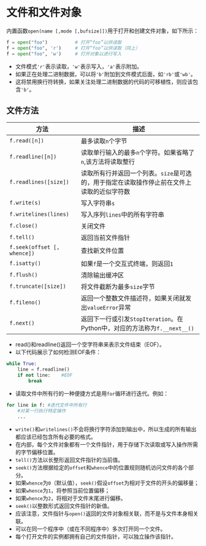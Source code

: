 # 文件和文件对象
内置函数``open(name [,mode [,bufsize]])``用于打开和创建文件对象，如下所示：
```python
f = open("foo")          # 打开“foo”以供读取
f = open("foo", 'r')     # 打开“foo”以供读取（同上）
f = open("foo", 'w')     # 打开对象以进行写入
```

* 文件模式``'r'``表示读取，``'w'``表示写入，``'a'``表示附加。
* 如果正在处理二进制数据，可以将``'b'``附加到文件模式后面，如``'rb'``或``'wb'``。
* 这将禁用换行符转换，如果关注处理二进制数据的代码的可移植性，则应该包含``'b'``。
## 文件方法
|方法|描述|
|--|--|
|``f.read([n])``|最多读取``n``个字节|
|``f.readline([n])``|读取单行输入的最多``n``个字符。如果省略了``n``,该方法将读取整行|
|``f.readlines([size])``|读取所有行并返回一个列表。``size``是可选的，用于指定在读取操作停止前在文件上读取的近似字符数|
|``f.write(s)``|写入字符串``s``|
|``f.writelines(lines)``|写入序列``lines``中的所有字符串|
|``f.close()``|关闭文件|
|``f.tell()``|返回当前文件指针|
|``f.seek(offset [, whence])``|查找新文件位置|
|``f.isatty()``|如果``f``是一个交互式终端，则返回``1``|
|``f.flush()``|清除输出缓冲区|
|``f.truncate([size])``|将文件截断为最多``size``字节
|``f.fileno()``|返回一个整数文件描述符，如果关闭就发出``valueError``异常|
|``f.next()``|返回下一行或引发``StopIteration``。在Python中，对应的方法称为``f.__next__()``|
* read()和readline()返回一个空字符串来表示文件结束（EOF）。
* 以下代码展示了如何检测EOF条件：
```python
while True:
    line = f.readline()
    if not line:    #EOF
        break
```
* 读取文件中所有行的一种便捷方式是用``for``循环进行迭代。例如：
```python
for line in f: #迭代文件中所有行
    #对某一行执行特定操作
    ...
```
* ``write()``和``writelines()``不会将换行字符添加到输出中，所以生成的所有输出都应该已经包含所有必要的格式。
* 在内部，每个文件对象都有一个文件指针，用于存储下次读取或写入操作所需的字节偏移位置。
* ``tell()``方法以长整形返回文件指针的当前值。
* ``seek()``方法根据给定的``offset``和``whence``中的位置规则随机访问文件的各个部分。
* 如果``whence``为``0``（默认值），``seek()``假设``offset``为相对于文件的开头的偏移量；
* 如果``whence``为``1``，将参照当前位置偏移；
* 如果``whence``为``2``，将相对于文件末尾进行偏移。
* ``seek()``以整数形式返回文件指针的新值。
* 应该注意，文件指针与``open()``返回的文件对象相关联，而不是与文件本身相关联。
* 可以在同一个程序中（或在不同程序中）多次打开同一个文件。
* 每个打开文件的实例都拥有自己的文件指针，可以独立操作该指针。

